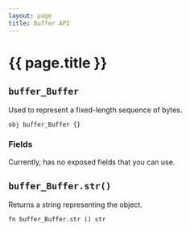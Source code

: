 ```yaml
---
layout: page
title: Buffer API
---
```


# {{ page.title }}

## `buffer_Buffer`
Used to represent a fixed-length sequence of bytes.

```the
obj buffer_Buffer {}
```

### Fields
Currently, has no exposed fields that you can use.

## `buffer_Buffer.str()`
Returns a string representing the object.

```the
fn buffer_Buffer.str () str
```
